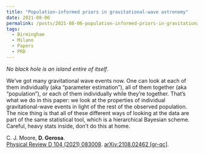 ```yaml
---
title: "Population-informed priors in gravitational-wave astronomy"
date: 2021-08-06
permalink: /posts/2021-08-06-population-informed-priors-in-gravitational-wave-astronomy
tags:
  - Birmingham
  - Milano
  - Papers
  - PRD
---
```


_No black hole is an island entire of itself_.

We’ve got many gravitational wave events now. One can look at each of them individually (aka “parameter estimation”), all of them together (aka “population”), or each of them individually while they’re together. That’s what we do in this paper: we look at the properties of individual gravitational-wave events in light of the rest of the observed population. The nice thing is that all of these different ways of looking at the data are part of the same statistical tool, which is a hierarchical Bayesian scheme. Careful, heavy stats inside, don’t do this at home.

C. J. Moore, **D. Gerosa**.\
[Physical Review D 104 (2021) 083008](https://journals.aps.org/prd/abstract/10.1103/PhysRevD.104.083008). [arXiv:2108.02462 [gr-qc]](https://arxiv.org/abs/2108.02462).